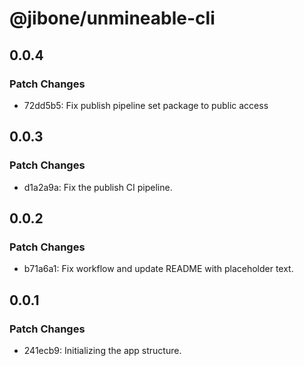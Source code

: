 # @jibone/unmineable-cli

## 0.0.4

### Patch Changes

- 72dd5b5: Fix publish pipeline set package to public access

## 0.0.3

### Patch Changes

- d1a2a9a: Fix the publish CI pipeline.

## 0.0.2

### Patch Changes

- b71a6a1: Fix workflow and update README with placeholder text.

## 0.0.1

### Patch Changes

- 241ecb9: Initializing the app structure.
